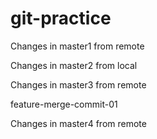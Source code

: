 # git-practice

Changes in master1 from remote

Changes in master2 from local

Changes in master3 from remote


feature-merge-commit-01

Changes in master4 from remote

